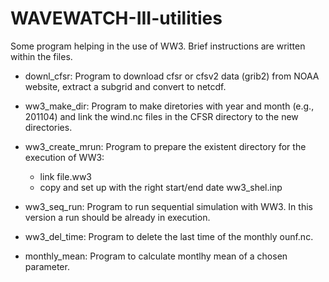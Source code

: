 # WAVEWATCH-III-utilities

Some program helping in the use of WW3.
Brief instructions are written within the files.

- downl_cfsr:
    Program to download cfsr or cfsv2 data (grib2) from NOAA website,
    extract a subgrid and convert to netcdf.

- ww3_make_dir:
    Program to make diretories with year and month (e.g., 201104)
    and link the wind.nc files in the CFSR directory to the new
    directories. 

- ww3_create_mrun:
    Program to prepare the existent directory for the execution of WW3:
    - link file.ww3
    - copy and set up with the right start/end date ww3_shel.inp

- ww3_seq_run:
    Program to run sequential simulation with WW3.
    In this version a run should be already in execution.

- ww3_del_time:
    Program to delete the last time of the monthly ounf.nc.

- monthly_mean:
    Program to calculate montlhy mean of a chosen parameter.



    
